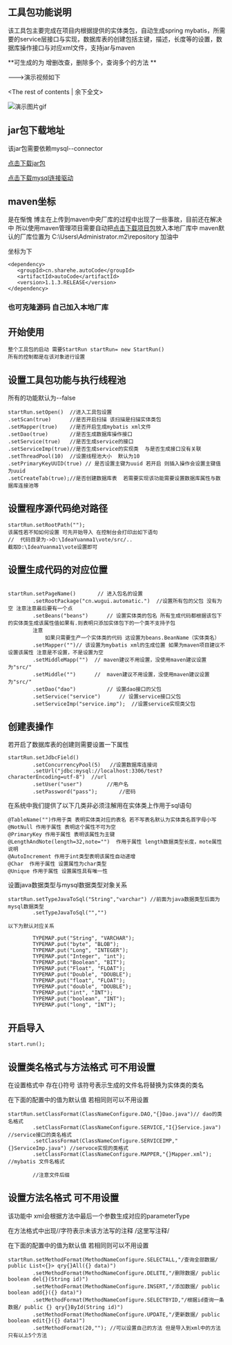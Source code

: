 ## 工具包功能说明

该工具包主要完成在项目内根据提供的实体类包，自动生成spring mybatis，所需要的service层接口与实现，数据库表的创建包括主键，描述，长度等的设置，数据库操作接口与对应xml文件，支持jar与maven 

**可生成的为 增删改查，删除多个，查询多个的方法 **

--->演示视频如下

<!-- more -->
<The rest of contents | 余下全文>

![演示图片gif](http://sharehe.cn/img/tool/%E6%BC%94%E7%A4%BA.gif)

## jar包下载地址

该jar包需要依赖mysql--connector

[点击下载jar包](http://sharehe.cn/file/autoCode-1.1.3-RELEASE.jar)

[点击下载mysql连接驱动](http://sharehe.cn/file/mysql-connector-java-5.1.7-bin.jar)

## maven坐标

是在惭愧 博主在上传到maven中央厂库的过程中出现了一些事故，目前还在解决中 所以使用maven管理项目需要自动把[点击下载项目包](http://sharehe.cn/file/cn.zip)放入本地厂库中 maven默认的厂库位置为  C:\Users\Administrator\.m2\repository
加油中

坐标为下

```
<dependency>
   <groupId>cn.sharehe.autoCode</groupId>
   <artifactId>autoCode</artifactId>
   <version>1.1.3.RELEASE</version>
</dependency>
```



### 也可克隆源码 自己加入本地厂库



## 开始使用

```
整个工具包的启动 需要StartRun startRun= new StartRun() 
所有的控制都是在该对象进行设置
```

## 设置工具包功能与执行线程池

所有的功能默认为--false

```
startRun.setOpen()  //进入工具包设置
.setScan(true)		//是否开启扫描 该扫描是扫描实体类包
.setMapper(true)	//是否开启生成mybatis xml文件 
.setDao(true)		//是否生成数据库操作接口
.setService(true)	//是否生成service的接口
.setServiceImp(true)//是否生成service的实现类  与是否生成接口没有关联
.setThreadPool(10)	//设置线程池大小  默认为10
.setPrimaryKeyUUID(true) // 是否设置主键为uuid 若开启 则插入操作会设置主键值为uuid
.setCreateTab(true);//是否创建数据库表  若需要实现该功能需要设置数据库属性与数据库连接池等
```

## 设置程序源代码绝对路径

```
startRun.setRootPath("");
该属性若不知如何设置 可先开始导入 在控制台会打印出如下语句
//  代码目录为->D:\IdeaYuanma1\vote/src/..
截取D:\IdeaYuanma1\vote设置即可
```

## 设置生成代码的对应位置

```

startRun.setPageName()		 // 进入包名的设置
		.setRootPackage("cn.wugui.automatic.")  //设置所有包的父包 没有为空 注意注意最后要有一个点
		.setBeans("beans")		// 设置实体类的包名 所有生成代码都根据该包下的实体类生成该属性值如果有.则表明只添加实体包下的一个类不支持子包  
		注意  
			如果只需要生产一个实体类的代码 这设置为beans.BeanName（实体类名）
		.setMapper("")// 该设置为mybatis xml的生成位置 如果为maven项目建议不设置该属性 注意是不设置，不是设置为空
		.setMiddleMapp("")	// maven建议不用设置，没使用maven建议设置为"src/"
		.setMiddle("")		//  maven建议不用设置，没使用maven建议设置为"src/"
		.setDao("dao")			// 设置dao接口的父包
		.setService("service")		// 设置service接口父包
		.setServiceImp("service.imp");	//设置service实现类父包
```





## 创建表操作

若开启了数据库表的创建则需要设置一下属性

```
startRun.setJdbcField()
		.setConcurrencyPool(5)   //设置数据库连接词
		.setUrl("jdbc:mysql://localhost:3306/test?characterEncoding=utf-8")  //url
		.setUser("user")		//用户名
		.setPassword("pass");		//密码
```

在系统中我们提供了以下几类非必须注解用在实体类上作用于sql语句 

```
@TableName("")作用于类 表明实体类对应的表名 若不写表名默认为实体类名首字母小写
@NotNull 作用于属性 表明这个属性不可为空
@PrimaryKey 作用于属性 表明该属性为主键
@LengthAndNote(length=32,note="")  作用于属性 length数据类型长度，mote属性说明
@AutoIncrement 作用于int类型表明该属性自动递增
@Char  作用于属性 设置属性为char类型
@Unique 作用于属性 设置属性具有唯一性
```

设置java数据类型与mysql数据类型对象关系

```
startRun.setTypeJavaToSql("String","varchar") //前面为java数据类型后面为mysql数据类型
		.setTypeJavaToSql("","")
		
以下为默认对应关系

		TYPEMAP.put("String", "VARCHAR");
        TYPEMAP.put("byte", "BLOB");
        TYPEMAP.put("Long", "INTEGER");
        TYPEMAP.put("Integer", "int");
        TYPEMAP.put("Boolean", "BIT");
        TYPEMAP.put("Float", "FLOAT");
        TYPEMAP.put("Double", "DOUBLE");
        TYPEMAP.put("float", "FLOAT");
        TYPEMAP.put("double", "DOUBLE");
        TYPEMAP.put("int", "INT");
        TYPEMAP.put("boolean", "INT");
        TYPEMAP.put("long", "INT");
```



## 开启导入

```
start.run();
```



## 设置类名格式与方法格式 可不用设置

在设置格式中 存在{}符号 该符号表示生成的文件名将替换为实体类的类名

在下面的配置中的值为默认值 若相同则可以不用设置

```
startRun.setClassFormat(ClassNameConfigure.DAO,"{}Dao.java")// dao的类名格式
        .setClassFormat(ClassNameConfigure.SERVICE,"I{}Service.java")  //service接口的类名格式
        .setClassFormat(ClassNameConfigure.SERVICEIMP,"{}ServiceImp.java") //servoce实现的类格式
        .setClassFormat(ClassNameConfigure.MAPPER,"{}Mapper.xml");		//mybatis 文件名格式
        
        //注意文件后缀
```



## 设置方法名格式 可不用设置

该功能中 xml会根据方法中最后一个参数生成对应的parameterType

在方法格式中出现//字符表示未该方法写的注释 /这里写注释/

在下面的配置中的值为默认值 若相同则可以不用设置

```
startRun.setMethodFormat(MethodNameConfigure.SELECTALL,"/查询全部数据/ public List<{}> qry{}All({} data)") 
        .setMethodFormat(MethodNameConfigure.DELETE,"/删除数据/ public boolean del{}(String id)")
        .setMethodFormat(MethodNameConfigure.INSERT,"/添加数据/ public boolean add{}({} data)")
        .setMethodFormat(MethodNameConfigure.SELECTBYID,"/根据id查询一条数据/ public {} qry{}ById(String id)")
        .setMethodFormat(MethodNameConfigure.UPDATE,"/更新数据/ public boolean edit{}({} data)")
        .setMethodFormat(20,""); //可以设置自己的方法 但是导入到xml中的方法只有以上5个方法
```
